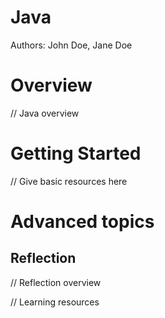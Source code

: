 # Java

Authors: John Doe, Jane Doe

# Overview

// Java overview

# Getting Started

// Give basic resources here

# Advanced topics

## Reflection

// Reflection overview

// Learning resources

